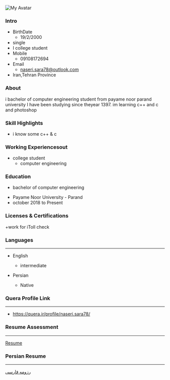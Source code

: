 ![My Avatar](
https://avatars3.githubusercontent.com/u/72061364?s=400&u=20eae31c4fa6c199ee72b9216b01f388dfcecbf6&v=4)
### Intro

+ BirthDate
  - 19/2/2000
+ single
+ I college student
+ Mobile
  - 09108172694
+ Email
  - naseri.sara78@outlook.com
+ Iran,Tehran Province  



### About

i bachelor of computer engineering student from payame noor parand university I have been studying since theyear 1397. im learning c++ and c and photoshop

### Skill Highlights

+ i know some c++ & c


### Working Experiencesout
+ college student 
  - computer engineering

### Education
+ bachelor of computer engineering 

 - Payame Noor University - Parand
  - october 2018 to Present

### Licenses & Certifications
+work for iToll check 

### Languages
---
+ English 

  - intermediate
+ Persian

  - Native


### Quera Profile Link

---
+  https://quera.ir/profile/naseri.sara78/


### Resume Assessment

---

[Resume](/assessment/assessment.pdf)

### Persian Resume

---

[رزومه فارسی](/index-fa.md)
